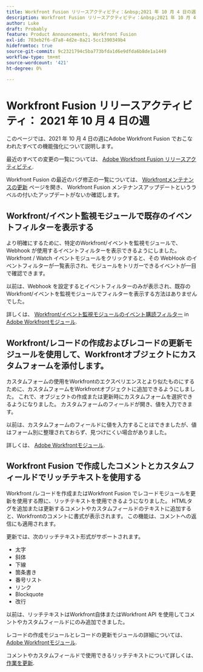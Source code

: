 ```yaml
---
title: Workfront Fusion リリースアクティビティ：&nbsp;2021 年 10 月 4 日の週
description: Workfront Fusion リリースアクティビティ：&nbsp;2021 年 10 月 4 日の週
author: Luke
draft: Probably
feature: Product Announcements, Workfront Fusion
exl-id: 783eb2f6-d7a8-4d2e-8a21-5cc1390349b4
hidefromtoc: true
source-git-commit: 9c2321794c5ba773bfda1d6e9dfda6b8de1a1449
workflow-type: tm+mt
source-wordcount: '421'
ht-degree: 0%

---
```


# Workfront Fusion リリースアクティビティ： 2021 年 10 月 4 日の週

このページでは、2021 年 10 月 4 日の週にAdobe Workfront Fusion でおこなわれたすべての機能強化について説明します。

最近のすべての変更の一覧については、 [Adobe Workfront Fusion リリースアクティビティ](../../../product-announcements/product-releases/fusion-release-activity/fusion-release-activity.md).

Workfront Fusion の最近のバグ修正の一覧については、 [Workfrontメンテナンスの更新](https://one.workfront.com/s/article/Workfront-Maintenance-Updates-1882317350) ページを開き、 Workfront Fusion メンテナンスアップデートというラベルの付いたアップデートがないか確認します。

## Workfront/イベント監視モジュールで既存のイベントフィルターを表示する

より明確にするために、特定のWorkfront/イベントを監視モジュールで、Webhook が使用するイベントフィルターを表示できるようにしました。 Workfront / Watch イベントモジュールをクリックすると、その WebHook のイベントフィルターが一覧表示され、モジュールをトリガーできるイベントが一目で確認できます。

以前は、Webhook を設定するとイベントフィルターのみが表示され、既存のWorkfront/イベントを監視モジュールでフィルターを表示する方法はありませんでした。

詳しくは、 [Workfront/イベント監視モジュールのイベント購読フィルター](../../../workfront-fusion/apps-and-their-modules/workfront-modules.md#event) in [Adobe Workfrontモジュール](../../../workfront-fusion/apps-and-their-modules/workfront-modules.md).

## Workfront/レコードの作成およびレコードの更新モジュールを使用して、Workfrontオブジェクトにカスタムフォームを添付します。

カスタムフォームの使用をWorkfrontのエクスペリエンスとより似たものにするために、カスタムフォームをWorkfrontオブジェクトに追加できるようにしました。 これで、オブジェクトの作成または更新時にカスタムフォームを選択できるようになりました。 カスタムフォームのフィールドが開き、値を入力できます。

以前は、カスタムフォームのフィールドに値を入力することはできましたが、値はフォーム別に整理されておらず、見つけにくい場合がありました。

詳しくは、 [Adobe Workfrontモジュール](../../../workfront-fusion/apps-and-their-modules/workfront-modules.md).

## Workfront Fusion で作成したコメントとカスタムフィールドでリッチテキストを使用する

Workfront /レコードを作成またはWorkfront Fusion でレコードモジュールを更新を使用する際に、リッチテキストを使用できるようになりました。 HTMLタグを追加または更新するコメントやカスタムフィールドのテキストに追加すると、Workfrontのコメントに書式が表示されます。 この機能は、コメントへの返信にも適用されます。

更新では、次のリッチテキスト形式がサポートされます。

* 太字
* 斜体
* 下線
* 箇条書き
* 番号リスト
* リンク
* Blockquote
* 改行

以前は、リッチテキストはWorkfront自体またはWorkfront API を使用してコメントやカスタムフィールドにのみ追加できました。

レコードの作成モジュールとレコードの更新モジュールの詳細については、 [Adobe Workfrontモジュール](../../../workfront-fusion/apps-and-their-modules/workfront-modules.md).

コメントやカスタムフィールドで使用できるリッチテキストについて詳しくは、 [作業を更新](../../../workfront-basics/updating-work-items-and-viewing-updates/update-work.md).
